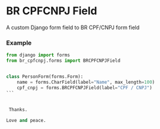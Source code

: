 # BR CPFCNPJ Field
 A custom Django form field to BR CPF/CNPJ form field


### Example
 
````python
from django import forms
from br_cpfcnpj.forms import BRCPFCNPJField


class PersonForm(forms.Form):
    name = forms.CharField(label="Name", max_length=100)
    cpf_cnpj = forms.BRCPFCNPJField(label="CPF / CNPJ")
```
 
 
 Thanks.

Love and peace.
